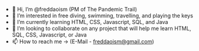 - 👋 Hi, I’m @freddaoism (PM of The Pandemic Trail)
- 👀 I’m interested in free diving, swimming, travelling, and playing the keys 
- 🌱 I’m currently learning HTML, CSS, Javascript, SQL, and Java
- 💞️ I’m looking to collaborate on any project that will help me learn HTML, SQL, CSS, Javascript, or Java
- 📫 How to reach me -> (E-Mail - freddaoism@gmail.com)

<!---
freddaoism/freddaoism is a ✨ special ✨ repository because its `README.md` (this file) appears on your GitHub profile.
You can click the Preview link to take a look at your changes.
--->
